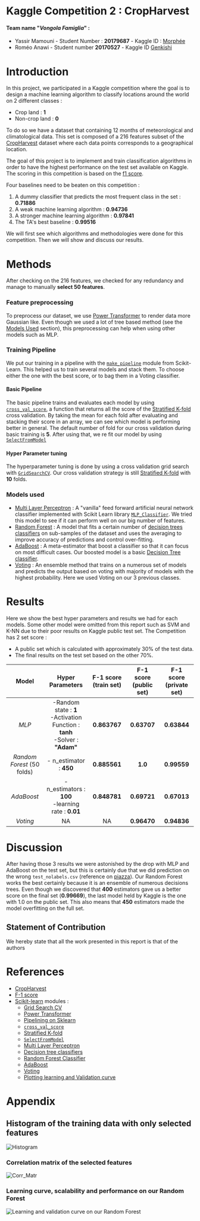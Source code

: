 
# Kaggle Competition 2 : CropHarvest


#### Team name "*Vongola Famiglia*"  : 
* Yassir Mamouni - Student Number : **20179687** - Kaggle ID : [Morphée](https://www.kaggle.com/yassirmamouni)
* Roméo Anawi - Student number **20170527** - Kaggle ID [Genkishi](https://www.kaggle.com/romeoanawi)


# Introduction
In this project, we participated in a Kaggle competition where the goal is to design a machine learning algorithm to classify locations around the world on 2 different classes :
* Crop land : **1**
* Non-crop land : **0**

To do so we have a dataset that containing 12 months of meteorological and climatological data. This set is composed of a 216 features subset of the [CropHarvest](https://openreview.net/pdf?id=JtjzUXPEaCu) dataset where each data points corresponds to a geographical location.

The goal of this project is to implement and train classification algorithms in order to have the highest performance on the test set available on Kaggle. The scoring in this competition is based on the [f1 score](https://en.wikipedia.org/wiki/F-score). 

Four baselines need to be beaten on this competition :

1. A dummy classifier that predicts the most frequent class in the set  : **0.71886**
2. A weak machine learning algorithm : **0.94736**
3. A stronger machine learning algorithm : **0.97841**
4. The TA's best baseline : **0.99516**

We will first see which algorithms and methodologies were done for this competition.
Then we will show and discuss our results.

<div style="page-break-after: always;"></div>


# Methods
After checking on the 216 features, we checked for any redundancy and manage to manually **select 50 features**.

### Feature preprocessing 
To preprocess our dataset, we use [Power Transformer](https://scikit-learn.org/stable/modules/generated/sklearn.preprocessing.PowerTransformer.html) to render data more Gaussian like. Even though we used a lot of tree based method (see the [Models Used](#models-used) section), this preprocessing can help when using other models such as MLP.

### Training Pipeline
We put our training in a pipeline with the [`make_pipeline`](https://scikit-learn.org/stable/modules/generated/sklearn.pipeline.make_pipeline.html) module from Scikit-Learn. This helped us to train several models and stack them. To choose either the one with the best score, or to bag them in a Voting classifier.
#### Basic Pipeline
The basic pipeline trains and evaluates each model by using [`cross_val_score`](https://scikit-learn.org/stable/modules/generated/sklearn.model_selection.cross_val_score.html), a function that returns all the score of the [Stratified K-fold](https://scikit-learn.org/stable/modules/generated/sklearn.model_selection.StratifiedKFold.html) cross validation.
By taking the mean for each fold after evaluating and stacking their score in an array, we can see which model is performing better in general. 
The default number of fold for our cross validation during basic training is **5**.
After using that, we re fit our model by using [`SelectFromModel`](https://scikit-learn.org/stable/modules/generated/sklearn.feature_selection.SelectFromModel.html) 

#### Hyper Parameter tuning
The hyperparameter tuning is done by using a cross  validation grid search with [`GridSearchCV`](https://scikit-learn.org/stable/modules/generated/sklearn.model_selection.GridSearchCV.html). Our cross validation strategy is still [Stratified K-fold](https://scikit-learn.org/stable/modules/generated/sklearn.model_selection.StratifiedKFold.html) with **10** folds.

### Models used
* [Multi Layer Perceptron](https://scikit-learn.org/stable/modules/generated/sklearn.neural_network.MLPClassifier.html) : A "vanilla" feed forward artificial neural network  classifier implemented with Scikit Learn library [`MLP_Classifier`](https://scikit-learn.org/stable/modules/generated/sklearn.neural_network.MLPClassifier.html). We tried this model to see if it can perform well on our big number of features.
* [Random Forest](https://scikit-learn.org/stable/modules/generated/sklearn.ensemble.RandomForestClassifier.html) : A model that fits a certain number of [decision trees classifiers](https://scikit-learn.org/stable/modules/generated/sklearn.tree.DecisionTreeClassifier.html) on sub-samples of the dataset and uses the averaging to improve accuracy of predictions and control over-fitting.
* [AdaBoost](https://scikit-learn.org/stable/modules/generated/sklearn.ensemble.AdaBoostClassifier.html) : A meta-estimator that boost a classifier so that it can focus on most difficult cases. Our boosted model is a basic [Decision Tree classifier](https://scikit-learn.org/stable/modules/generated/sklearn.tree.DecisionTreeClassifier.html#sklearn.tree.DecisionTreeClassifier).
* [Voting](https://scikit-learn.org/stable/modules/generated/sklearn.ensemble.VotingClassifier.html) :  An ensemble method that trains on a numerous set of models and predicts the output based on voting with majority of models with the highest probability. Here we used Voting on our 3 previous classes.
  
# Results
Here we show the best hyper parameters and results we had for each models. Some other model were omitted from this report such as SVM and K-NN due to their poor results on Kaggle public test set.
The Competition has 2 set score : 
* A public set which is calculated with approximately 30% of the test data. 
* The final results on the test set based on the other 70%.

|   **Model**   |                               **Hyper Parameters**                               | **F-1 score (train set)**  | **F-1 score (public set)** | **F-1 score (private set)** |
|:-------------:|:--------------------------------------------------------------------------------:|:---------------------------:|:-----------------------------------------:|:------------------------------------------:|
|      *MLP*      | -Random state : **1** <br> -Activation Function : **tanh** <br> -Solver : **"Adam"** |         **0.863767**        |                **0.63707**                |                  **0.63844**                          |
| *Random Forest* (50 folds) |                              - n_estimator : **450**                             |         **0.885561**        |                **1.0**                |                   **0.99559**                         |
|    *AdaBoost*   |     -n_estimators : **100** <br> -learning rate : **0.01**    |         **0.848781**        |                **0.69721**                |                 **0.67013**                           |
|     *Voting*    |                                        NA                                        |              NA             |                **0.96470**                |                     **0.94836**                       |
# Discussion
After having those 3 results we were astonished by the drop with MLP and AdaBoost on the test set, but this is certainly due that we did prediction on the wrong `test_nolabels.csv` (reference on [piazza](https://piazza.com/class/kt0ir0ah1nk3ml?cid=207)). Our Random Forest works the best certainly because it is an ensemble of numerous decisions trees. Even though we discovered that **400** estimators gave us a better score on the final set (**0.99669**), the last model held by Kaggle is the one with 1.0 on the public set. This also means that **450** estimators made the model overfitting on the full set. 


## Statement of Contribution 
We hereby state that all the
work presented in this report is that of the authors

<div style="page-break-after: always;"></div>

# References
* [CropHarvest](https://openreview.net/pdf?id=JtjzUXPEaCu)
*  [F-1 score](https://en.wikipedia.org/wiki/F-score)
* [Scikit-learn](https://scikit-learn.org/stable/) modules :
  * [Grid Search CV](https://scikit-learn.org/stable/modules/generated/sklearn.model_selection.GridSearchCV.html?highlight=grid\%20search#sklearn.model_selection.GridSearchCV)
  * [Power Transformer](https://scikit-learn.org/stable/modules/generated/sklearn.preprocessing.PowerTransformer.html)
  *  [Pipelining on Sklearn](https://scikit-learn.org/stable/modules/generated/sklearn.pipeline.make_pipeline.html)
  * [`cross_val_score`](https://scikit-learn.org/stable/modules/generated/sklearn.model_selection.cross_val_score.html)
  * [Stratified K-fold](https://scikit-learn.org/stable/modules/generated/sklearn.model_selection.StratifiedKFold.html)
  * [`SelectFromModel`](https://scikit-learn.org/stable/modules/generated/sklearn.feature_selection.SelectFromModel.html) 
  * [Multi Layer Perceptron](https://scikit-learn.org/stable/modules/generated/sklearn.neural_network.MLPClassifier.html)
  * [Decision tree classifiers](https://scikit-learn.org/stable/modules/generated/sklearn.tree.DecisionTreeClassifier.html)
  * [Random Forest Classifier](https://scikit-learn.org/stable/modules/generated/sklearn.ensemble.RandomForestClassifier.html?highlight=random\%20forest#sklearn.ensemble.RandomForestClassifier)
  * [AdaBoost](https://scikit-learn.org/stable/modules/generated/sklearn.ensemble.AdaBoostClassifier.html)
  * [Voting](https://scikit-learn.org/stable/modules/generated/sklearn.ensemble.VotingClassifier.html)
  * [Plotting learning and Validation curve](https://scikit-learn.org/stable/auto_examples/model_selection/plot_learning_curve.html#sphx-glr-auto-examples-model-selection-plot-learning-curve-py)

<div style="page-break-after: always;"></div>

# Appendix
## Histogram of the training data with only selected features 
![Histogram](img/histogram_selected_features.png)

<div style="page-break-after: always;"></div>

### Correlation matrix of the selected features
![Corr_Matr](img/correlation_matrix_features.svg)
### Learning curve, scalability and performance on our Random Forest
![Learning and validation curve on our Random Forest](img/learning_validation_curve.png)

